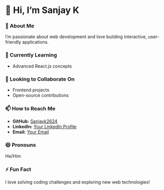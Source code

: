 # 👋 Hi, I’m Sanjay K  

### 👀 About Me  
I’m passionate about web development and love building interactive, user-friendly applications.  

### 🌱 Currently Learning  
- Advanced React.js concepts

### 💞️ Looking to Collaborate On  
- Frontend projects  
- Open-source contributions

### 📫 How to Reach Me  
- **GitHub:** [Sanjayk2624](https://github.com/Sanjayk2624)  
- **LinkedIn:** [Your LinkedIn Profile]([https://www.linkedin.com/in/sanjay-k-35326a2a0?utm_source=share&utm_campaign=share_via&utm_content=profile&utm_medium=android_app])  
- **Email:** [Your Email](sanjayksanjayk000@gmail.com)  

### 😄 Pronouns  
He/Him  

### ⚡ Fun Fact  
I love solving coding challenges and exploring new web technologies!  
